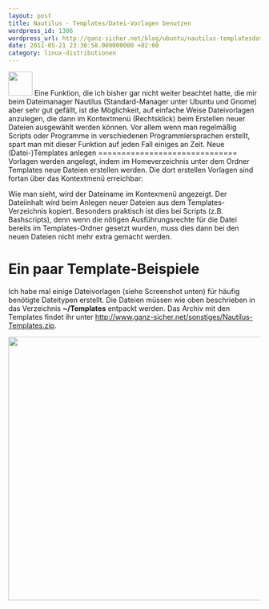 ```yaml
---
layout: post
title: Nautilus - Templates/Datei-Vorlagen benutzen
wordpress_id: 1306
wordpress_url: http://ganz-sicher.net/blog/ubuntu/nautilus-templatesdatei-vorlagen-benutzen/
date: 2011-05-21 23:30:58.000000000 +02:00
category: linux-distributionen
---
```

<img class="lefticon" src="{{site.url}}/wp-content/uploads/nautilus.png" alt="" width="48" height="48" />
Eine Funktion, die ich bisher gar nicht weiter beachtet hatte, die mir beim Dateimanager Nautilus (Standard-Manager unter Ubuntu und Gnome) aber sehr gut gefällt, ist die Möglichkeit, auf einfache Weise Dateivorlagen anzulegen, die dann im Kontextmenü (Rechtsklick) beim Erstellen neuer Dateien ausgewählt werden können. Vor allem wenn man regelmäßig Scripts oder Programme in verschiedenen Programmiersprachen erstellt, spart man mit dieser Funktion auf jeden Fall einiges an Zeit.
<!--more-->
Neue (Datei-)Templates anlegen
==============================
Vorlagen werden angelegt, indem im Homeverzeichnis unter dem Ordner Templates neue Dateien erstellen werden.
Die dort erstellen Vorlagen sind fortan über das Kontextmenü erreichbar:

<img class="borderimg centered" src="{{site.url}}/wp-content/uploads/Templates-verwenden.jpeg" alt="" />

Wie man sieht, wird der Dateiname im Kontexmenü angezeigt. Der Dateiinhalt wird beim Anlegen neuer Dateien aus dem Templates-Verzeichnis kopiert. Besonders praktisch ist dies bei Scripts (z.B. Bashscripts), denn wenn die nötigen Ausführungsrechte für die Datei bereits im Templates-Ordner gesetzt wurden, muss dies dann bei den neuen Dateien nicht mehr extra gemacht werden.


Ein paar Template-Beispiele
============================
Ich habe mal einige Dateivorlagen (siehe Screenshot unten) für häufig benötigte Dateitypen erstellt. Die Dateien müssen wie oben beschrieben in das Verzeichnis <strong>~/Templates</strong> entpackt werden.
Das Archiv mit den Templates findet ihr unter <a href="http://www.ganz-sicher.net/sonstiges/Nautilus-Templates.zip">http://www.ganz-sicher.net/sonstiges/Nautilus-Templates.zip</a>.


<img class="borderimg centered" src="{{site.url}}/wp-content/uploads/Screenshot-Templates.png" alt="" width="675" height="525" />
